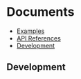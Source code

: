 # Documents

* [Examples](./example.md)
* [API References](./api.md)
* [Development](#development)

## Development

